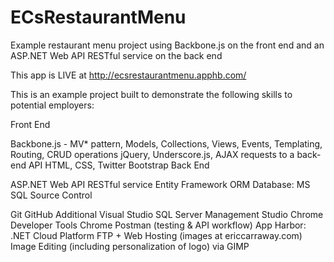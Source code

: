 ECsRestaurantMenu
=================

Example restaurant menu project using Backbone.js on the front end and an ASP.NET Web API RESTful service on the back end

This app is LIVE at http://ecsrestaurantmenu.apphb.com/


This is an example project built to demonstrate the following skills to potential employers:

Front End

Backbone.js - MV* pattern, Models, Collections, Views, Events, Templating, Routing, CRUD operations
jQuery, Underscore.js, AJAX requests to a back-end API
HTML, CSS, Twitter Bootstrap
Back End

ASP.NET Web API RESTful service
Entity Framework ORM
Database: MS SQL
Source Control

Git
GitHub
Additional
Visual Studio
SQL Server Management Studio
Chrome Developer Tools
Chrome Postman (testing & API workflow)
App Harbor: .NET Cloud Platform
FTP + Web Hosting (images at ericcarraway.com)
Image Editing (including personalization of logo) via GIMP
